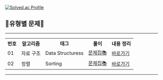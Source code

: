 [![Solved.ac Profile](http://mazassumnida.wtf/api/v2/generate_badge?boj=kc5353)](https://solved.ac/kc5353/)
## 📖유형별 문제📖
<hr>

<table>
  <tr>
    <th>번호</th>
    <th>알고리즘</th>
    <th>태그</th>
    <th>풀이</th>
    <th>내용 정리</th>
  </tr>
  <tr>
    <td>01</td>
    <td>자료 구조 </td>
    <td>Data Structuress</td>
    <td><a href="https://github.com/sun-gwang/Algorithm/tree/main/%EC%9C%A0%ED%98%95%EB%B3%84%20%EB%B6%84%EB%A5%98/Data%20Structure/linkGuide">문제집📚</a></td> <!-- list, queue, stack, set, map -->
    <td>
      <a href="https://github.com/sun-gwang/Algorithm/blob/main/%EC%9C%A0%ED%98%95%EB%B3%84%20%EB%B6%84%EB%A5%98/Data%20Structure/handbook/README.md">바로가기</a>
    </td>
  </tr>
   <tr>
    <td>02</td>
    <td>정렬 </td>
    <td>Sorting</td>
    <td><a href="https://github.com/sun-gwang/Algorithm/tree/main/%EC%9C%A0%ED%98%95%EB%B3%84%20%EB%B6%84%EB%A5%98/Sorting/linkGuide">문제집📚</a></td> <!-- list, queue, stack, set, map -->
    <td>
      <a href="#">바로가기</a>
    </td>
  </tr>
</table>

<hr>
